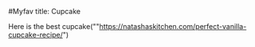 #Myfav
title: Cupcake

Here is the best cupcake(""https://natashaskitchen.com/perfect-vanilla-cupcake-recipe/")
